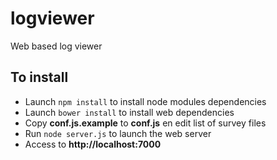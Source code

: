 logviewer
=========

Web based log viewer


To install
-----------------------

- Launch ```npm install``` to install node modules dependencies
- Launch ```bower install``` to install web dependencies
- Copy **conf.js.example** to **conf.js** en edit list of survey files
- Run ```node server.js``` to launch the web server
- Access to **http://localhost:7000**
